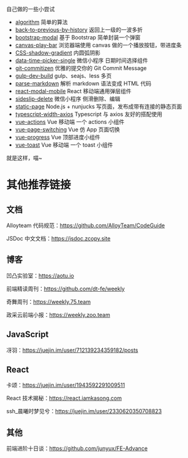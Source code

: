 自己做的一些小尝试

* [algorithm](./algorithm) 简单的算法
* [back-to-previous-by-history](./back-to-previous-by-history) 返回上一级的一波多折
* [bootstrap-modal](./bootstrap-modal)  基于 Bootstrap 简单封装一个弹窗
* [canvas-play-bar](./canvas-play-bar) 浏览器端使用 canvas 做的一个播放按钮，带进度条
* [CSS-shadow-gradient](./CSS-shadow-gradient) 内圆弧阴影
* [data-time-picker-single](./data-time-picker-single) 微信小程序 日期时间选择组件
* [git-commitizen](./git-commitizen) 优雅的提交你的 Git Commit Message
* [gulp-dev-build](./gulp-dev-build) gulp、seajs、less 多页
* [parse-markdown](./parse-markdown) 解析 markdown 语法变成 HTML 代码
* [react-modal-mobile](./react-modal-mobile) React 移动端通用弹层组件
* [sideslip-delete](./sideslip-delete) 微信小程序 侧滑删除、编辑
* [static-page](./static-page) Node.js + nunjucks 写页面，发布成带有连接的静态页面
* [typescript-width-axios](./typescript-width-axios) Typescript 与 axios 友好的搭配使用
* [vue-actions](./vue-actions) Vue 移动端 一个 actions 小组件
* [vue-page-switching](./vue-page-switching) Vue 仿 App 页面切换
* [vue-progress](./vue-progress) Vue 顶部进度小组件
* [vue-toast](./vue-toast) Vue 移动端 一个 toast 小组件

就是这样，喵~

# 其他推荐链接

## 文档

Alloyteam 代码规范：https://github.com/AlloyTeam/CodeGuide

JSDoc 中文文档：https://jsdoc.zcopy.site

## 博客

凹凸实验室：https://aotu.io

前端精读周刊：https://github.com/dt-fe/weekly

奇舞周刊：https://weekly.75.team

政采云前端小报：https://weekly.zoo.team

## JavaScript

冴羽：https://juejin.im/user/712139234359182/posts

## React

卡颂：https://juejin.im/user/1943592291009511

React 技术揭秘：https://react.iamkasong.com

ssh_晨曦时梦见兮：https://juejin.im/user/2330620350708823

## 其他

前端进阶十日谈：https://github.com/junyux/FE-Advance